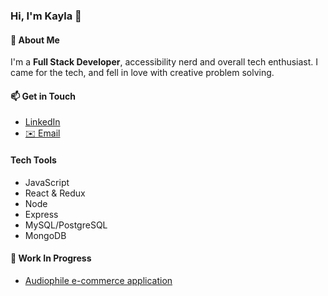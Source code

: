 ### Hi, I'm Kayla 👋

#### 💅 About Me
I'm a **Full Stack Developer**, accessibility nerd and overall tech enthusiast. I came for the tech, and fell in love with creative problem solving.

#### 📫 Get in Touch
* [LinkedIn](https://www.linkedin.com/in/kayla-bonneteau/)
* [✉️ Email](mailto:kbonneteau@gmail.com)

#### Tech Tools
* JavaScript
* React & Redux
* Node
* Express
* MySQL/PostgreSQL
* MongoDB

#### 🔭 Work In Progress
* [Audiophile e-commerce application](https://github.com/kbonneteau/audiophile-ecommerce)

<!--
**kbonneteau/kbonneteau** is a ✨ _special_ ✨ repository because its `README.md` (this file) appears on your GitHub profile.

Here are some ideas to get you started:

- 🔭 I’m currently working on ...
- 🌱 I’m currently learning ...
- 👯 I’m looking to collaborate on ...
- 🤔 I’m looking for help with ...
- 💬 Ask me about ...
- 📫 How to reach me: ...
- 😄 Pronouns: ...
- ⚡ Fun fact: ...
-->

